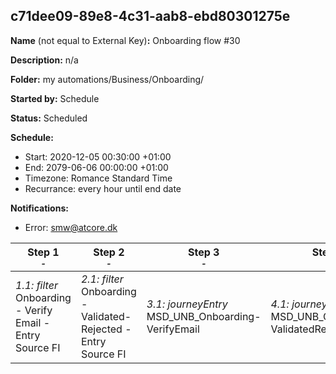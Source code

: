 ## c71dee09-89e8-4c31-aab8-ebd80301275e

**Name** (not equal to External Key)**:** Onboarding flow #30

**Description:** n/a

**Folder:** my automations/Business/Onboarding/

**Started by:** Schedule

**Status:** Scheduled

**Schedule:**

* Start: 2020-12-05 00:30:00 +01:00
* End: 2079-06-06 00:00:00 +01:00
* Timezone: Romance Standard Time
* Recurrance: every hour until end date

**Notifications:**

* Error: smw@atcore.dk

| Step 1<br>_<small>-</small>_ | Step 2<br>_<small>-</small>_ | Step 3<br>_<small>-</small>_ | Step 4<br>_<small>-</small>_ |
| --- | --- | --- | --- |
| _1.1: filter_<br>Onboarding - Verify Email - Entry Source FI | _2.1: filter_<br>Onboarding - Validated-Rejected - Entry Source FI | _3.1: journeyEntry_<br>MSD_UNB_Onboarding-VerifyEmail | _4.1: journeyEntry_<br>MSD_UNB_Onboarding-ValidatedRejected_v2 |

